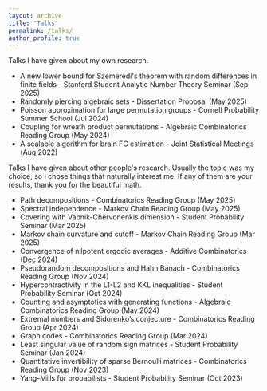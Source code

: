 ```yaml
---
layout: archive
title: "Talks"
permalink: /talks/
author_profile: true
---
```


Talks I have given about my own research.

* A new lower bound for Szemerédi's theorem with random differences in finite fields - Stanford Student Analytic Number Theory Seminar (Sep 2025)
* Randomly piercing algebraic sets - Dissertation Proposal (May 2025)
* Poisson approximation for large permutation groups - Cornell Probability Summer School (Jul 2024)
* Coupling for wreath product permutations - Algebraic Combinatorics Reading Group (May 2024)
* A scalable algorithm for brain FC estimation - Joint Statistical Meetings (Aug 2022)

Talks I have given about other people's research. Usually the topic was my choice, so I chose things that naturally interest me. If any of them are your results, thank you for the beautiful math.

* Path decompositions	- Combinatorics Reading Group (May 2025) 
* Spectral independence - Markov Chain Reading Group (May 2025) 
* Covering with Vapnik-Chervonenkis dimension - Student Probability Seminar (Mar 2025) 
* Markov chain curvature and cutoff	- Markov Chain Reading Group (Mar 2025) 
* Convergence of nilpotent ergodic averages	- Additive Combinatorics (Dec 2024) 
* Pseudorandom decompositions and Hahn Banach - Combinatorics Reading Group	(Nov 2024) 
* Hypercontractivity in the L1-L2 and KKL inequalities - Student Probability Seminar (Oct 2024)
* Counting and asymptotics with generating functions - Algebraic Combinatorics Reading Group (May 2024)
* Extremal numbers and Sidorenko’s conjecture	- Combinatorics Reading Group (Apr 2024)
* Graph codes	- Combinatorics Reading Group (Mar 2024)
* Least singular value of random sign matrices - Student Probability Seminar (Jan 2024)
* Quantitative invertibility of sparse Bernoulli matrices	- Combinatorics Reading Group (Nov 2023)
* Yang-Mills for probabilists	- Student Probability Seminar (Oct 2023)
